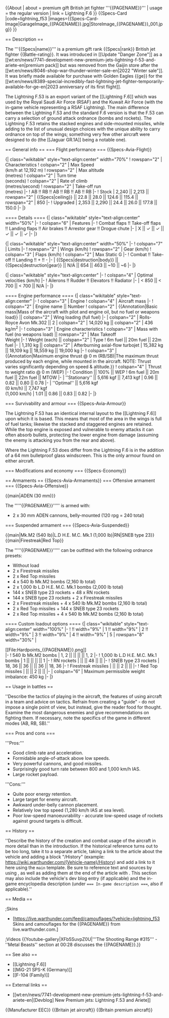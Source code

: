 {{About
| about = premium gift British jet fighter '''{{PAGENAME}}'''
| usage = the regular version
| link = Lightning F.6
}}
{{Specs-Card
|code=lightning_f53
|images={{Specs-Card-Image|GarageImage_{{PAGENAME}}.jpg|StoreImage_{{PAGENAME}}_001.jpg}}
}}

== Description ==
<!-- ''In the description, the first part should be about the history of and the creation and combat usage of the aircraft, as well as its key features. In the second part, tell the reader about the aircraft in the game. Insert a screenshot of the vehicle, so that if the novice player does not remember the vehicle by name, he will immediately understand what kind of vehicle the article is talking about.'' -->
The '''{{Specs|name}}''' is a premium gift rank {{Specs|rank}} British jet fighter {{Battle-rating}}. It was introduced in [[Update "Danger Zone"]] as a [[wt:en/news/7741-development-new-premium-jets-lightning-f-53-and-ariete-en|premium pack]] but was removed from the Gaijin store after the [[wt:en/news/8046-shop-war-thunder-winter-sale-en|2022 "Winter sale"]]. It was briefly made available for purchase with Golden Eagles {{ge}} for the [[wt:en/news/8389-special-incredibly-fast-lightning-jet-fighter-temporarily-available-for-ge-en|2023 anniversary of its first flight]].

The Lightning F.53 is an export variant of the [[Lightning F.6]] which was used by the Royal Saudi Air Force (RSAF) and the Kuwait Air Force (with the in-game vehicle representing a RSAF Lightning). The main difference between the Lightning F.53 and the standard F.6 version is that the F.53 can carry a selection of ground attack ordnance (bombs and rockets). The Lightning F.53 retains the stacked engines and side-mounted missiles, while adding to the list of unusual design choices with the unique ability to carry ordnance on top of the wings; something very few other aircraft were designed to do (the [[Jaguar GR.1A]] being a notable one).

== General info ==
=== Flight performance ===
{{Specs-Avia-Flight}}
<!-- ''Describe how the aircraft behaves in the air. Speed, manoeuvrability, acceleration and allowable loads - these are the most important characteristics of the vehicle.'' -->

{| class="wikitable" style="text-align:center" width="70%"
! rowspan="2" | Characteristics
! colspan="2" | Max Speed<br>(km/h at 12,192 m)
! rowspan="2" | Max altitude<br>(metres)
! colspan="2" | Turn time<br>(seconds)
! colspan="2" | Rate of climb<br>(metres/second)
! rowspan="2" | Take-off run<br>(metres)
|-
! AB !! RB !! AB !! RB !! AB !! RB
|-
! Stock
| 2,240 || 2,213 || rowspan="2" | {{Specs|ceiling}} || 22.8 || 28.0 || 124.6 || 115.4 || rowspan="2" | 850
|-
! Upgraded
| 2,353 || 2,290 || 24.4 || 26.0 || 177.8 || 150.0
|-
|}

==== Details ====
{| class="wikitable" style="text-align:center" width="50%"
|-
! colspan="6" | Features
|-
! Combat flaps !! Take-off flaps !! Landing flaps !! Air brakes !! Arrestor gear !! Drogue chute
|-
| X || ✓ || ✓ || ✓ || ✓ || ✓     <!-- ✓ -->
|-
|}

{| class="wikitable" style="text-align:center" width="50%"
|-
! colspan="7" | Limits
|-
! rowspan="2" | Wings (km/h)
! rowspan="2" | Gear (km/h)
! colspan="3" | Flaps (km/h)
! colspan="2" | Max Static G
|-
! Combat !! Take-off !! Landing !! + !! -
|-
| {{Specs|destruction|body}} || {{Specs|destruction|gear}} || N/A || 654 || 463 || ~10 || ~6
|-
|}

{| class="wikitable" style="text-align:center"
|-
! colspan="4" | Optimal velocities (km/h)
|-
! Ailerons !! Rudder !! Elevators !! Radiator
|-
| < 850 || < 700 || < 700 || N/A
|-
|}

==== Engine performance ====
{| class="wikitable" style="text-align:center"
|-
! colspan="3" | Engine
! colspan="4" | Aircraft mass
|-
! colspan="2" | Engine name || Number
! colspan="2" | {{Annotation|Basic mass|Mass of the aircraft with pilot and engine oil, but no fuel or weapons load}} || colspan="2" | Wing loading (full fuel)
|-
| colspan="2" | Rolls-Royce Avon Mk.302 || 2
| colspan="2" | 14,020 kg || colspan="2" | 436 kg/m<sup>2</sup>
|-
! colspan="3" | Engine characteristics
! colspan="3" | Mass with fuel (no weapons load) || rowspan="2" | Max Takeoff<br>Weight
|-
! Weight (each) || colspan="2" | Type
! 6m fuel || 20m fuel || 22m fuel
|-
| 1,310 kg || colspan="2" | Afterburning axial-flow turbojet
| 15,382 kg || 18,109 kg || 18,559 kg || 19,000 kg
|-
! colspan="3" | {{Annotation|Maximum engine thrust @ 0 m (RB/SB)|The maximum thrust produced by each engine, while mounted in the aircraft. NOTE: Thrust varies significantly depending on speed & altitude.}}
! colspan="4" | Thrust to weight ratio @ 0 m (WEP)
|-
! Condition || 100% || WEP
! 6m fuel || 20m fuel || 22m fuel || MTOW
|-
| ''Stationary'' || 5,616 kgf || 7,413 kgf
| 0.96 || 0.82 || 0.80 || 0.78
|-
| ''Optimal'' || 5,616 kgf<br>(0 km/h) || 7,747 kgf<br>(1,000 km/h)
| 1.01 || 0.86 || 0.83 || 0.82
|-
|}

=== Survivability and armour ===
{{Specs-Avia-Armour}}
<!-- ''Examine the survivability of the aircraft. Note how vulnerable the structure is and how secure the pilot is, whether the fuel tanks are armoured, etc. Describe the armour, if there is any, and also mention the vulnerability of other critical aircraft systems.'' -->
The Lightning F.53 has an identical internal layout to the [[Lightning F.6]] upon which it is based. This means that most of the area in the wings is full of fuel tanks; likewise the stacked and staggered engines are retained. While the top engine is exposed and vulnerable to enemy attacks it can often absorb bullets, protecting the lower engine from damage (assuming the enemy is attacking you from the rear and above).

Where the Lightning F.53 does differ from the Lightning F.6 is in the addition of a 64 mm bulletproof glass windscreen. This is the only armour found on either aircraft.

=== Modifications and economy ===
{{Specs-Economy}}

== Armaments ==
{{Specs-Avia-Armaments}}
=== Offensive armament ===
{{Specs-Avia-Offensive}}
<!-- ''Describe the offensive armament of the aircraft, if any. Describe how effective the cannons and machine guns are in a battle, and also what belts or drums are better to use. If there is no offensive weaponry, delete this subsection.'' -->
{{main|ADEN (30 mm)}}

The '''''{{PAGENAME}}''''' is armed with:

* 2 x 30 mm ADEN cannons, belly-mounted (120 rpg = 240 total)

=== Suspended armament ===
{{Specs-Avia-Suspended}}
<!-- ''Describe the aircraft's suspended armament: additional cannons under the wings, bombs, rockets and torpedoes. This section is especially important for bombers and attackers. If there is no suspended weaponry remove this subsection.'' -->
{{main|Mk.M2 (540 lb)|L.D H.E. M.C. Mk.1 (1,000 lb)|RN|SNEB type 23}}
{{main|Firestreak|Red Top}}

The '''''{{PAGENAME}}''''' can be outfitted with the following ordnance presets:

* Without load
* 2 x Firestreak missiles
* 2 x Red Top missiles
* 4 x 540 lb Mk.M2 bombs (2,160 lb total)
* 2 x 1,000 lb L.D H.E. M.C. Mk.1 bombs (2,000 lb total)
* 144 x SNEB type 23 rockets + 48 x RN rockets
* 144 x SNEB type 23 rockets + 2 x Firestreak missiles
* 2 x Firestreak missiles + 4 x 540 lb Mk.M2 bombs (2,160 lb total)
* 2 x Red Top missiles + 144 x SNEB type 23 rockets
* 2 x Red Top missiles + 4 x 540 lb Mk.M2 bombs (2,160 lb total)

==== Custom loadout options ====
{| class="wikitable" style="text-align:center" width="100%"
|-
! !! width="9%" | 1 !! width="9%" | 2 !! width="9%" | 3 !! width="9%" | 4 !! width="9%" | 5
| rowspan="8" width="30%" | <div class="ttx-image">[[File:Hardpoints_{{PAGENAME}}.png]]</div>
|-
! 540 lb Mk.M2 bombs
| 1, 2 || || || || 1, 2
|-
! 1,000 lb L.D H.E. M.C. Mk.1 bombs
| 1 || || || || 1
|-
! RN rockets
| || || 48 || ||
|-
! SNEB type 23 rockets
| 18, 36 || 36 || || 36 || 18, 36
|-
! Firestreak missiles
| || || 2 || ||
|-
! Red Top missiles
| || || 2 || ||
|-
| colspan="6" | Maximum permissible weight imbalance: 450 kg
|-
|}

== Usage in battles ==
<!-- ''Describe the tactics of playing in the aircraft, the features of using aircraft in a team and advice on tactics. Refrain from creating a "guide" - do not impose a single point of view, but instead, give the reader food for thought. Examine the most dangerous enemies and give recommendations on fighting them. If necessary, note the specifics of the game in different modes (AB, RB, SB).'' -->
''Describe the tactics of playing in the aircraft, the features of using aircraft in a team and advice on tactics. Refrain from creating a "guide" - do not impose a single point of view, but instead, give the reader food for thought. Examine the most dangerous enemies and give recommendations on fighting them. If necessary, note the specifics of the game in different modes (AB, RB, SB).''

=== Pros and cons ===
<!-- ''Summarise and briefly evaluate the vehicle in terms of its characteristics and combat effectiveness. Mark its pros and cons in the bulleted list. Try not to use more than 6 points for each of the characteristics. Avoid using categorical definitions such as "bad", "good" and the like - use substitutions with softer forms such as "inadequate" and "effective".'' -->

'''Pros:'''

* Good climb rate and acceleration.
* Formidable angle-of-attack above low speeds.
* Very powerful cannons, and good missiles.
* Surprisingly good turn rate between 800 and 1,000 km/h IAS.
* Large rocket payload.

'''Cons:'''

* Quite poor energy retention.
* Large target for enemy aircraft.
* Awkward under-belly cannon placement.
* Relatively low top speed (1,280 km/h IAS at sea level).
* Poor low-speed manoeuvrability - accurate low-speed usage of rockets against ground targets is difficult.

== History ==
<!-- ''Describe the history of the creation and combat usage of the aircraft in more detail than in the introduction. If the historical reference turns out to be too long, take it to a separate article, taking a link to the article about the vehicle and adding a block "/History" (example: <nowiki>https://wiki.warthunder.com/(Vehicle-name)/History</nowiki>) and add a link to it here using the <code>main</code> template. Be sure to reference text and sources by using <code><nowiki><ref></ref></nowiki></code>, as well as adding them at the end of the article with <code><nowiki><references /></nowiki></code>. This section may also include the vehicle's dev blog entry (if applicable) and the in-game encyclopedia description (under <code><nowiki>=== In-game description ===</nowiki></code>, also if applicable).'' -->
''Describe the history of the creation and combat usage of the aircraft in more detail than in the introduction. If the historical reference turns out to be too long, take it to a separate article, taking a link to the article about the vehicle and adding a block "/History" (example: <nowiki>https://wiki.warthunder.com/(Vehicle-name)/History</nowiki>) and add a link to it here using the <code>main</code> template. Be sure to reference text and sources by using <code><nowiki><ref></ref></nowiki></code>, as well as adding them at the end of the article with <code><nowiki><references /></nowiki></code>. This section may also include the vehicle's dev blog entry (if applicable) and the in-game encyclopedia description (under <code><nowiki>=== In-game description ===</nowiki></code>, also if applicable).''

== Media ==
<!-- ''Excellent additions to the article would be video guides, screenshots from the game, and photos.'' -->

;Skins

* [https://live.warthunder.com/feed/camouflages/?vehicle=lightning_f53 Skins and camouflages for the {{PAGENAME}} from live.warthunder.com.]

;Videos
{{Youtube-gallery|XFb5SuvpZ0U|'''The Shooting Range #315''' - ''Metal Beasts'' section at 00:28 discusses the {{PAGENAME}}.}}

== See also ==
<!-- ''Links to the articles on the War Thunder Wiki that you think will be useful for the reader, for example:''
* ''reference to the series of the aircraft;''
* ''links to approximate analogues of other nations and research trees.'' -->

* [[Lightning F.6]]
* [[MiG-21 SPS-K (Germany)]]
* [[F-104 (Family)]]

== External links ==
<!-- ''Paste links to sources and external resources, such as:''
* ''topic on the official game forum;''
* ''other literature.'' -->

* [[wt:en/news/7741-development-new-premium-jets-lightning-f-53-and-ariete-en|[Devblog] New Premium jets: Lightning F.53 and Ariete]]

{{Manufacturer EEC}}
{{Britain jet aircraft}}
{{Britain premium aircraft}}